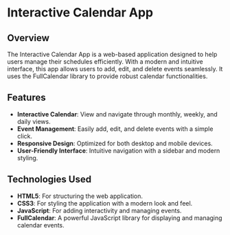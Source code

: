 # Interactive Calendar App

## Overview

The Interactive Calendar App is a web-based application designed to help users manage their schedules efficiently. With a modern and intuitive interface, this app allows users to add, edit, and delete events seamlessly. It uses the FullCalendar library to provide robust calendar functionalities.

## Features

- **Interactive Calendar**: View and navigate through monthly, weekly, and daily views.
- **Event Management**: Easily add, edit, and delete events with a simple click.
- **Responsive Design**: Optimized for both desktop and mobile devices.
- **User-Friendly Interface**: Intuitive navigation with a sidebar and modern styling.

## Technologies Used

- **HTML5**: For structuring the web application.
- **CSS3**: For styling the application with a modern look and feel.
- **JavaScript**: For adding interactivity and managing events.
- **FullCalendar**: A powerful JavaScript library for displaying and managing calendar events.
